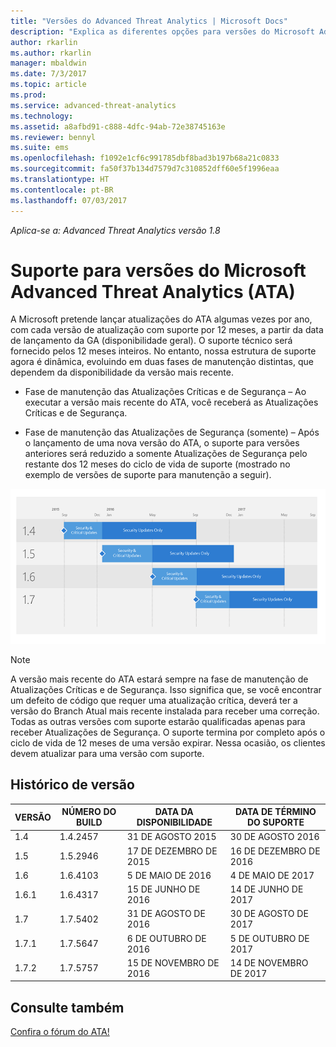 ```yaml
---
title: "Versões do Advanced Threat Analytics | Microsoft Docs"
description: "Explica as diferentes opções para versões do Microsoft Advanced Threat Analytics (ATA)."
author: rkarlin
ms.author: rkarlin
manager: mbaldwin
ms.date: 7/3/2017
ms.topic: article
ms.prod: 
ms.service: advanced-threat-analytics
ms.technology: 
ms.assetid: a8afbd91-c888-4dfc-94ab-72e38745163e
ms.reviewer: bennyl
ms.suite: ems
ms.openlocfilehash: f1092e1cf6c991785dbf8bad3b197b68a21c0833
ms.sourcegitcommit: fa50f37b134d7579d7c310852dff60e5f1996eaa
ms.translationtype: HT
ms.contentlocale: pt-BR
ms.lasthandoff: 07/03/2017
---
```

*Aplica-se a: Advanced Threat Analytics versão 1.8*

<a id="support-for-microsoft-advanced-threat-analytics-ata-versions" class="xliff"></a>

# Suporte para versões do Microsoft Advanced Threat Analytics (ATA)

A Microsoft pretende lançar atualizações do ATA algumas vezes por ano, com cada versão de atualização com suporte por 12 meses, a partir da data de lançamento da GA (disponibilidade geral). O suporte técnico será fornecido pelos 12 meses inteiros. No entanto, nossa estrutura de suporte agora é dinâmica, evoluindo em duas fases de manutenção distintas, que dependem da disponibilidade da versão mais recente.

-   Fase de manutenção das Atualizações Críticas e de Segurança – Ao executar a versão mais recente do ATA, você receberá as Atualizações Críticas e de Segurança.

-   Fase de manutenção das Atualizações de Segurança (somente) – Após o lançamento de uma nova versão do ATA, o suporte para versões anteriores será reduzido a somente Atualizações de Segurança pelo restante dos 12 meses do ciclo de vida de suporte (mostrado no exemplo de versões de suporte para manutenção a seguir).
 
![Exemplo de versões de suporte para manutenção](media/versions.png)

> [!Note]
> A versão mais recente do ATA estará sempre na fase de manutenção de Atualizações Críticas e de Segurança. Isso significa que, se você encontrar um defeito de código que requer uma atualização crítica, deverá ter a versão do Branch Atual mais recente instalada para receber uma correção. Todas as outras versões com suporte estarão qualificadas apenas para receber Atualizações de Segurança. O suporte termina por completo após o ciclo de vida de 12 meses de uma versão expirar. Nessa ocasião, os clientes devem atualizar para uma versão com suporte.

<a id="version-history" class="xliff"></a>

## Histórico de versão

|VERSÃO|NÚMERO DO BUILD|DATA DA DISPONIBILIDADE| DATA DE TÉRMINO DO SUPORTE|
|----|----|----|----|
|1.4|1.4.2457|31 DE AGOSTO 2015|30 DE AGOSTO 2016|
|1.5|1.5.2946|17 DE DEZEMBRO DE 2015|16 DE DEZEMBRO DE 2016|
|1.6|1.6.4103|5 DE MAIO DE 2016|4 DE MAIO DE 2017|
|1.6.1|1.6.4317|15 DE JUNHO DE 2016|14 DE JUNHO DE 2017|
|1.7|1.7.5402|31 DE AGOSTO DE 2016|30 DE AGOSTO DE 2017|
|1.7.1|1.7.5647|6 DE OUTUBRO DE 2016|5 DE OUTUBRO DE 2017|
|1.7.2|1.7.5757|15 DE NOVEMBRO DE 2016|14 DE NOVEMBRO DE 2017|





<a id="see-also" class="xliff"></a>

## Consulte também
[Confira o fórum do ATA!](https://social.technet.microsoft.com/Forums/security/home?forum=mata)
